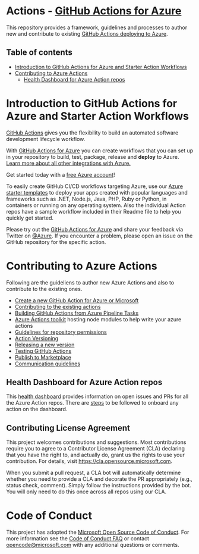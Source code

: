 # Actions - [GitHub Actions for Azure](https://azure.github.io/actions/)

This repository provides a framework, guidelines and processes to author new and contribute to existing [GitHub Actions deploying to Azure](https://azure.github.io/actions/).

## Table of contents
- [Introduction to GitHub Actions for Azure and Starter Action Workflows](#introduction-to-github-actions-for-azure-and-starter-action-workflows) 
- [Contributing to Azure Actions](#introduction-to-github-actions-for-azure-and-starter-action-workflows)
  - [Health Dashboard for Azure Action repos](https://azure.github.io/actions/health-dashboard.html)

# Introduction to GitHub Actions for Azure and Starter Action Workflows

[GitHub Actions](https://help.github.com/en/articles/about-github-actions)  gives you the flexibility to build an automated software development lifecycle workflow. 

With [GitHub Actions for Azure](https://azure.github.io/actions/) you can create workflows that you can set up in your repository to build, test, package, release and **deploy** to Azure. [Learn more about all other integrations with Azure.](http://aka.ms/GitHubonAzure)

Get started today with a [free Azure account](https://azure.com/free/open-source)!

To easily create GitHub CI/CD workflows targeting Azure, use our [Azure starter templates](https://github.com/Azure/actions-workflow-samples) to deploy your apps created with popular languages and frameworks such as .NET, Node.js, Java, PHP, Ruby or Python, in containers or running on any operating system. Also the individual Action repos have a sample workflow included in their Readme file to help you quickly get started.

Please try out the [GitHub Actions for Azure](https://docs.microsoft.com/azure/developer/github/github-actions) and share your feedback via Twitter on [@Azure](https://twitter.com/azuredevops). If you encounter a problem, please open an issue on the GitHub repository for the specific action.

# Contributing to Azure Actions

Following are the guideliens to author new Azure Actions and also to contribute to the existing ones.
  - [Create a new GitHub Action for Azure or Microsoft](docs/Process_of_Authoring_GitHub_Actions_for_Azure.md#creating-a-new-github-action-for-azure-or-microsoft)
  - [Contributing to the existing actions](docs/developer-guildelines.md)
  - [Building GitHub Actions from Azure Pipeline Tasks](docs/action-from-pipeline-task.md)
  - [Azure Actions toolkit](https://github.com/Azure/actions-toolkit) hosting node modules to help write your azure actions
  - [Guidelines for repository permissions](docs/Process_of_Authoring_GitHub_Actions_for_Azure.md#guidelines-for-setting-permissions-on-the-repo)
  - [Action Versioning](docs/Process_of_Authoring_GitHub_Actions_for_Azure.md#action-versioning)
  - [Releasing a new version](docs/release-process.md)
  - [Testing GitHub Actions](docs/Testing-GitHub-Actions.md)
  - [Publish to Marketplace](docs/Process_of_Authoring_GitHub_Actions_for_Azure.md#publish-the-action-to-marketplace)
  - [Communication guidelines](communication%20guidelines.md)

## Health Dashboard for Azure Action repos

This [health dashboard](https://azure.github.io/actions/health-dashboard.html) provides information on open issues and PRs for all the Azure Action repos. There are [steps](docs/onboarding-to-dashboard.md) to be followed to onboard any action on the dashboard.

## Contributing License Agreement

This project welcomes contributions and suggestions.  Most contributions require you to agree to a
Contributor License Agreement (CLA) declaring that you have the right to, and actually do, grant us
the rights to use your contribution. For details, visit https://cla.opensource.microsoft.com.

When you submit a pull request, a CLA bot will automatically determine whether you need to provide
a CLA and decorate the PR appropriately (e.g., status check, comment). Simply follow the instructions
provided by the bot. You will only need to do this once across all repos using our CLA.

# Code of Conduct
This project has adopted the [Microsoft Open Source Code of Conduct](https://opensource.microsoft.com/codeofconduct/).
For more information see the [Code of Conduct FAQ](https://opensource.microsoft.com/codeofconduct/faq/) or
contact [opencode@microsoft.com](mailto:opencode@microsoft.com) with any additional questions or comments.
